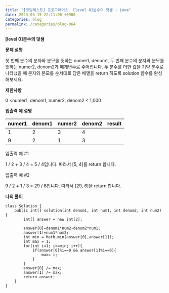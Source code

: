 ```yaml
---
title: "[코딩테스트] 프로그래머스  [level 0]분수의 덧샘 - java"
date: 2023-03-15 22:11:00 +0900
categories: blog
permalink: /categories/blog-064
---
```



**[level 0]분수의 덧샘**



**문제 설명**

첫 번째 분수의 분자와 분모를 뜻하는 numer1, denom1, 두 번째 분수의 분자와 분모를 뜻하는 numer2, denom2가 매개변수로 주어집니다. 두 분수를 더한 값을 기약 분수로 나타냈을 때 분자와 분모를 순서대로 담은 배열을 return 하도록 solution 함수를 완성해보세요.



**제한사항**

0 <numer1, denom1, numer2, denom2 < 1,000

**입출력 예 설명**

|numer1|	denom1|	numer2|	denom2|	result|
|------|---|---|---|---|
|1|	2|	3|	4|	|[5, 4]|
|9|	2|	1|	3|	|[29, 6]



입출력 예 #1

1 / 2 + 3 / 4 = 5 / 4입니다. 따라서 [5, 4]를 return 합니다.

입출력 예 #2

9 / 2 + 1 / 3 = 29 / 6입니다. 따라서 [29, 6]을 return 합니다.

**나의 풀이**

```
class Solution {
    public int[] solution(int denum1, int num1, int denum2, int num2) {
        int[] answer = new int[2];

        answer[0]=denum1*num2+denum2*num1;
        answer[1]=num1*num2;
        int min = Math.min(answer[0],answer[1]);
        int max = 1;
        for(int i=1; i<=min; i++){
            if(answer[0]%i==0 && answer[1]%i==0){
                max= i;
            }
        }
        answer[0] /= max;
        answer[1] /= max;
        return answer;
    }
}
```


